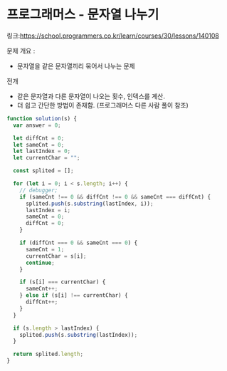 # 프로그래머스 - 문자열 나누기

링크:https://school.programmers.co.kr/learn/courses/30/lessons/140108

문제 개요 :

- 문자열을 같은 문자열끼리 묶어서 나누는 문제

전개

- 같은 문자열과 다른 문자열이 나오는 횟수, 인덱스를 계산.
- 더 쉽고 간단한 방법이 존재함. (프로그래머스 다른 사람 풀이 참조)

```js
function solution(s) {
  var answer = 0;

  let diffCnt = 0;
  let sameCnt = 0;
  let lastIndex = 0;
  let currentChar = "";

  const splited = [];

  for (let i = 0; i < s.length; i++) {
    // debugger;
    if (sameCnt !== 0 && diffCnt !== 0 && sameCnt === diffCnt) {
      splited.push(s.substring(lastIndex, i));
      lastIndex = i;
      sameCnt = 0;
      diffCnt = 0;
    }

    if (diffCnt === 0 && sameCnt === 0) {
      sameCnt = 1;
      currentChar = s[i];
      continue;
    }

    if (s[i] === currentChar) {
      sameCnt++;
    } else if (s[i] !== currentChar) {
      diffCnt++;
    }
  }

  if (s.length > lastIndex) {
    splited.push(s.substring(lastIndex));
  }

  return splited.length;
}
```
